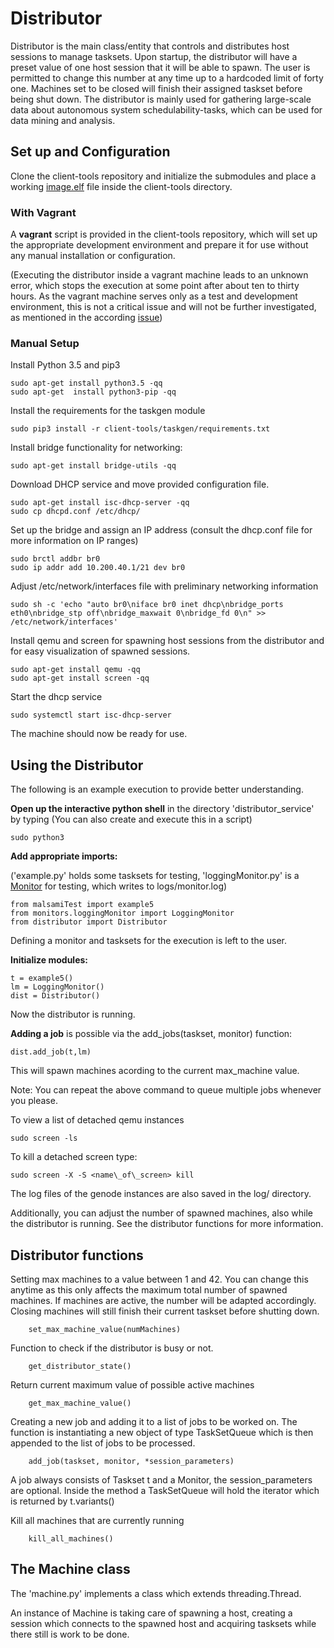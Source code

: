 # Distributor 

Distributor is the main class/entity that controls and distributes host sessions to manage tasksets. Upon startup, the distributor will have a preset value of one host session that it will be able to spawn. The user is permitted to change this number at any time up to a hardcoded limit of forty one. Machines set to be closed will finish their assigned taskset before being shut down. The distributor is mainly used for gathering large-scale data about autonomous system schedulability-tasks, which can be used for data mining and analysis. 



## Set up and Configuration

Clone the client-tools repository and initialize the submodules and place a working [image.elf](https://argos-research.github.io/documentation/) file inside the client-tools directory.

### With Vagrant

A **vagrant** script is provided in the client-tools repository, which will set up the appropriate development environment and prepare it for use without any manual installation or configuration.

(Executing the distributor inside a vagrant machine leads to an unknown error, which stops the execution at some point after about ten to thirty hours. As the vagrant machine serves only as a test and development environment, this is not a critical issue and will not be further investigated, as mentioned in the according [issue](https://github.com/malsami/distributor_service/issues/9))

### Manual Setup

Install Python 3.5 and pip3


    sudo apt-get install python3.5 -qq
    sudo apt-get  install python3-pip -qq

Install the requirements for the taskgen module

    sudo pip3 install -r client-tools/taskgen/requirements.txt


Install bridge functionality for networking:


    sudo apt-get install bridge-utils -qq


Download DHCP service and move provided configuration file. 


    sudo apt-get install isc-dhcp-server -qq
    sudo cp dhcpd.conf /etc/dhcp/
    
Set up the bridge and assign an IP address (consult the dhcp.conf file for more information on IP ranges)


    sudo brctl addbr br0
    sudo ip addr add 10.200.40.1/21 dev br0


Adjust /etc/network/interfaces file with preliminary networking information


    sudo sh -c 'echo "auto br0\niface br0 inet dhcp\nbridge_ports eth0\nbridge_stp off\nbridge_maxwait 0\nbridge_fd 0\n" >> /etc/network/interfaces'


Install qemu and screen for spawning host sessions from the distributor and for easy visualization of spawned sessions. 


    sudo apt-get install qemu -qq
    sudo apt-get install screen -qq

Start the dhcp service

    sudo systemctl start isc-dhcp-server


The machine should now be ready for use. 

## Using the Distributor

The following is an example execution to provide better understanding.

**Open up the interactive python shell** in the directory 'distributor_service' by typing (You can also create and execute this in a script)


    sudo python3



**Add appropriate imports:** 

('example.py' holds some tasksets for testing, 'loggingMonitor.py' is a [Monitor](monitor.md) for testing, which writes to logs/monitor.log)



    from malsamiTest import example5
    from monitors.loggingMonitor import LoggingMonitor
    from distributor import Distributor


Defining a monitor and tasksets for the execution is left to the user.


**Initialize modules:**



    t = example5()
    lm = LoggingMonitor()
    dist = Distributor()


Now the distributor is running.

**Adding a job** is possible via the add_jobs(taskset, monitor) function: 

   

    dist.add_job(t,lm)


This will spawn machines acording to the current max_machine value.


Note: You can repeat the above command to queue multiple jobs whenever you please.


To view a list of detached qemu instances 

    sudo screen -ls

To kill a detached screen type:


    sudo screen -X -S <name\_of\_screen> kill


The log files of the genode instances are also saved in the log/ directory.


Additionally, you can adjust the number of spawned machines, also while the distributor is running. See the distributor functions for more information. 







## Distributor functions

Setting max machines to a value between 1 and 42. You can change this anytime as this only affects the maximum total number of spawned machines. If machines are active, the number will be adapted accordingly. Closing machines will still finish their current taskset before shutting down.


        set_max_machine_value(numMachines)




Function to check if the distributor is busy or not. 

        get_distributor_state()



Return current maximum value of possible active machines


        get_max_machine_value()


Creating a new job and adding it to a list of jobs to be worked on.
The function is instantiating a new object of type TaskSetQueue which is then appended to the list of jobs to be processed.
 


        add_job(taskset, monitor, *session_parameters)


A job always consists of Taskset t and a Monitor, the session\_parameters are optional. Inside the method a TaskSetQueue will hold the iterator which is returned by t.variants()


Kill all machines that are currently running 


        kill_all_machines()



## The Machine class

The 'machine.py' implements a class which extends threading.Thread.

An instance of Machine is taking care of spawning a host, creating a session which connects to the spawned host and acquiring tasksets while there still is work to be done.

